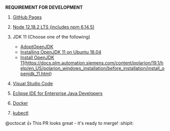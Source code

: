 **REQUIREMENT FOR DEVELOPMENT**

1. [GitHub Pages](https://pages.github.com/)
2.  [Node 12.18.2 LTS (includes npm 6.14.5)](https://nodejs.org/en/download/)
3. JDK 11 (Choose one of the following)
    - [AdoptOpenJDK]( https://adoptopenjdk.net/installation.html)
    - [Installing OpenJDK 11 on Ubuntu 18.04](https://dzone.com/articles/installing-openjdk-11-on-ubuntu-1804-for-real)
    - [Install OpenJDK 11](Windows)(https://docs.plm.automation.siemens.com/content/polarion/19.1/help/en_US/polarion_windows_installation/before_installation/install_openjdk_11.html)
    
4. [Visual Studio Code](https://code.visualstudio.com/)
5. [Eclipse IDE for Enterprise Java Developers](https://www.eclipse.org/downloads/packages/release/2020-06/r/eclipse-ide-enterprise-java-developers)
6. [Docker](https://docs.docker.com/engine/install/)
7. [kubectl](https://kubernetes.io/docs/tasks/tools/install-kubectl/)

@octocat :+1: This PR looks great - it's ready to merge! :shipit:
